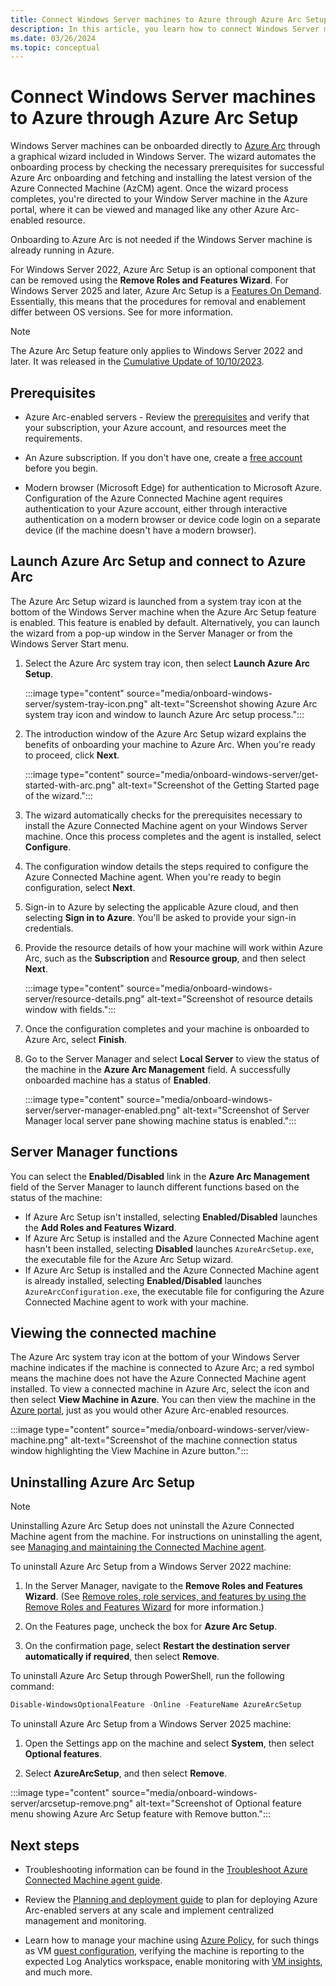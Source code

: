 ```yaml
---
title: Connect Windows Server machines to Azure through Azure Arc Setup
description: In this article, you learn how to connect Windows Server machines to Azure Arc using the built-in Windows Server Azure Arc Setup wizard.
ms.date: 03/26/2024
ms.topic: conceptual
---
```


# Connect Windows Server machines to Azure through Azure Arc Setup

Windows Server machines can be onboarded directly to [Azure Arc](https://azure.microsoft.com/products/azure-arc/) through a graphical wizard included in Windows Server. The wizard automates the onboarding process by checking the necessary prerequisites for successful Azure Arc onboarding and fetching and installing the latest version of the Azure Connected Machine (AzCM) agent. Once the wizard process completes, you're directed to your Window Server machine in the Azure portal, where it can be viewed and managed like any other Azure Arc-enabled resource.

Onboarding to Azure Arc is not needed if the Windows Server machine is already running in Azure.

For Windows Server 2022, Azure Arc Setup is an optional component that can be removed using the **Remove Roles and Features Wizard**. For Windows Server 2025 and later, Azure Arc Setup is a [Features On Demand](/windows-hardware/manufacture/desktop/features-on-demand-v2--capabilities?view=windows-11). Essentially, this means that the procedures for removal and enablement differ between OS versions. See  for more information.

> [!NOTE]
> The Azure Arc Setup feature only applies to Windows Server 2022 and later. It was released in the [Cumulative Update of 10/10/2023](https://support.microsoft.com/en-us/topic/october-10-2023-kb5031364-os-build-20348-2031-7f1d69e7-c468-4566-887a-1902af791bbc).
> 
## Prerequisites

* Azure Arc-enabled servers - Review the [prerequisites](prerequisites.md) and verify that your subscription, your Azure account, and resources meet the requirements.

* An Azure subscription. If you don't have one, create a [free account](https://azure.microsoft.com/free/?WT.mc_id=A261C142F) before you begin.

* Modern browser (Microsoft Edge) for authentication to Microsoft Azure. Configuration of the Azure Connected Machine agent requires authentication to your Azure account, either through interactive authentication on a modern browser or device code login on a separate device (if the machine doesn't have a modern browser).

## Launch Azure Arc Setup and connect to Azure Arc

The Azure Arc Setup wizard is launched from a system tray icon at the bottom of the Windows Server machine when the Azure Arc Setup feature is enabled. This feature is enabled by default. Alternatively, you can launch the wizard from a pop-up window in the Server Manager or from the Windows Server Start menu.

1. Select the Azure Arc system tray icon, then select **Launch Azure Arc Setup**.

    :::image type="content" source="media/onboard-windows-server/system-tray-icon.png" alt-text="Screenshot showing Azure Arc system tray icon and window to launch Azure Arc setup process.":::
   
1. The introduction window of the Azure Arc Setup wizard explains the benefits of onboarding your machine to Azure Arc. When you're ready to proceed, click **Next**.

    :::image type="content" source="media/onboard-windows-server/get-started-with-arc.png" alt-text="Screenshot of the Getting Started page of the wizard.":::

1. The wizard automatically checks for the prerequisites necessary to install the Azure Connected Machine agent on your Windows Server machine. Once this process completes and the agent is installed, select **Configure**.

1. The configuration window details the steps required to configure the Azure Connected Machine agent. When you're ready to begin configuration, select **Next**.

1. Sign-in to Azure by selecting the applicable Azure cloud, and then selecting **Sign in to Azure**. You'll be asked to provide your sign-in credentials.

1. Provide the resource details of how your machine will work within Azure Arc, such as the **Subscription** and **Resource group**, and then select **Next**.

    :::image type="content" source="media/onboard-windows-server/resource-details.png" alt-text="Screenshot of resource details window with fields.":::

1. Once the configuration completes and your machine is onboarded to Azure Arc, select **Finish**.

1. Go to the Server Manager and select **Local Server** to view the status of the machine in the **Azure Arc Management** field. A successfully onboarded machine has a status of **Enabled**.

    :::image type="content" source="media/onboard-windows-server/server-manager-enabled.png" alt-text="Screenshot of Server Manager local server pane showing machine status is enabled.":::


## Server Manager functions

You can select the **Enabled/Disabled** link in the **Azure Arc Management** field of the Server Manager to launch different functions based on the status of the machine:

- If Azure Arc Setup isn't installed, selecting **Enabled/Disabled** launches the **Add Roles and Features Wizard**.
- If Azure Arc Setup is installed and the Azure Connected Machine agent hasn't been installed, selecting **Disabled** launches `AzureArcSetup.exe`, the executable file for the Azure Arc Setup wizard.
- If Azure Arc Setup is installed and the Azure Connected Machine agent is already installed, selecting **Enabled/Disabled** launches `AzureArcConfiguration.exe`, the executable file for configuring the Azure Connected Machine agent to work with your machine.
    
## Viewing the connected machine

The Azure Arc system tray icon at the bottom of your Windows Server machine indicates if the machine is connected to Azure Arc; a red symbol means the machine does not have the Azure Connected Machine agent installed. To view a connected machine in Azure Arc, select the icon and then select **View Machine in Azure**. You can then view the machine in the [Azure portal](https://portal.azure.com/), just as you would other Azure Arc-enabled resources.

:::image type="content" source="media/onboard-windows-server/view-machine.png" alt-text="Screenshot of the machine connection status window  highlighting the View Machine in Azure button.":::

## Uninstalling Azure Arc Setup

> [!NOTE]
> Uninstalling Azure Arc Setup does not uninstall the Azure Connected Machine agent from the machine. For instructions on uninstalling the agent, see [Managing and maintaining the Connected Machine agent](manage-agent.md).
>
To uninstall Azure Arc Setup from a Windows Server 2022 machine:

1. In the Server Manager, navigate to the **Remove Roles and Features Wizard**. (See [Remove roles, role services, and features by using the Remove Roles and Features Wizard](/windows-server/administration/server-manager/install-or-uninstall-roles-role-services-or-features#remove-roles-role-services-and-features-by-using-the-remove-roles-and-features-wizard) for more information.)

1. On the Features page, uncheck the box for **Azure Arc Setup**.

1. On the confirmation page, select **Restart the destination server automatically if required**, then select **Remove**.

To uninstall Azure Arc Setup through PowerShell, run the following command:

```powershell
Disable-WindowsOptionalFeature -Online -FeatureName AzureArcSetup
```

To uninstall Azure Arc Setup from a Windows Server 2025 machine:

1. Open the Settings app on the machine and select **System**, then select **Optional features**.

1. Select **AzureArcSetup**, and then select **Remove**.

:::image type="content" source="media/onboard-windows-server/arcsetup-remove.png" alt-text="Screenshot of Optional feature menu showing Azure Arc Setup feature with Remove button.":::

## Next steps

* Troubleshooting information can be found in the [Troubleshoot Azure Connected Machine agent guide](troubleshoot-agent-onboard.md).

* Review the [Planning and deployment guide](plan-at-scale-deployment.md) to plan for deploying Azure Arc-enabled servers at any scale and implement centralized management and monitoring.

* Learn how to manage your machine using [Azure Policy](../../governance/policy/overview.md), for such things as VM [guest configuration](../../governance/machine-configuration/overview.md), verifying the machine is reporting to the expected Log Analytics workspace, enable monitoring with [VM insights](../../azure-monitor/vm/vminsights-enable-policy.md), and much more.
